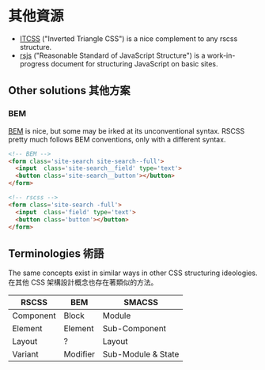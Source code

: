 # 其他資源

 * [ITCSS](https://speakerdeck.com/dafed/managing-css-projects-with-itcss#49) ("Inverted Triangle CSS") is a nice complement to any rscss structure.
 * [rsjs](http://ricostacruz.com/rsjs/) ("Reasonable Standard of JavaScript Structure") is a work-in-progress document for structuring JavaScript on basic sites.

Other solutions 其他方案
---------------

### BEM
[BEM] is nice, but some may be irked at its unconventional syntax. RSCSS pretty much follows BEM conventions, only with a different syntax.

```html
<!-- BEM -->
<form class='site-search site-search--full'>
  <input  class='site-search__field' type='text'>
  <button class='site-search__button'></button>
</form>
```

```html
<!-- rscss -->
<form class='site-search -full'>
  <input  class='field' type='text'>
  <button class='button'></button>
</form>
```

## Terminologies 術語

The same concepts exist in similar ways in other CSS structuring ideologies. <br>
在其他 CSS 架構設計概念也存在著類似的方法。

| RSCSS     | BEM      | SMACSS        |
| ---       | ---      | ---           |
| Component | Block    | Module        |
| Element   | Element  | Sub-Component |
| Layout    | ?        | Layout        |
| Variant   | Modifier | Sub-Module & State |

[BEM]: http://bem.info/
[Smacss]: https://smacss.com/
